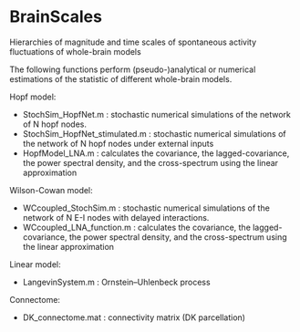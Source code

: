 # BrainScales
Hierarchies of magnitude and time scales of spontaneous activity fluctuations of whole-brain models

The following functions perform (pseudo-)analytical or numerical estimations of the statistic of different whole-brain models.

Hopf model:

- StochSim_HopfNet.m : stochastic numerical simulations of the network of N hopf nodes.
- StochSim_HopfNet_stimulated.m : stochastic numerical simulations of the network of N hopf nodes under external inputs
- HopfModel_LNA.m :  calculates the covariance, the lagged-covariance, the power spectral density, and the cross-spectrum using the linear approximation

Wilson-Cowan model:

- WCcoupled_StochSim.m : stochastic numerical simulations of the network of N E-I nodes with delayed interactions.
- WCcoupled_LNA_function.m :  calculates the covariance, the lagged-covariance, the power spectral density, and the cross-spectrum using the linear approximation

Linear model:

- LangevinSystem.m : Ornstein–Uhlenbeck process

Connectome:

- DK_connectome.mat : connectivity matrix (DK parcellation)

